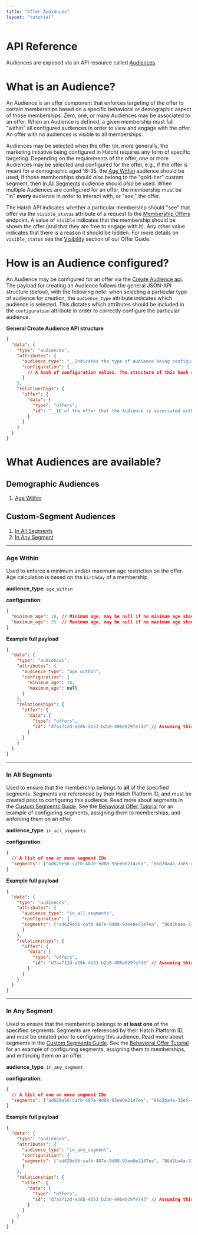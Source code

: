 ```yaml
---
title: "Offer Audiences"
layout: "tutorial"
---
```


# API Reference

Audiences are exposed via an API resource called [Audiences](/api/#audiences).

# What is an Audience?

An Audience is an offer component that enforces targeting of the offer to certain memberships based on a specific behavioral or demographic aspect of those memberships. Zero, one, or many Audiences may be associated to an offer. When an Audience is defined, a given membership must fall "within" all configured audiences in order to view and engage with the offer. An offer with no audiences is visible to all memberships.

Audiences may be selected when the offer (or, more generally, the marketing initiative being configured in Hatch) requires any form of specific targeting. Depending on the requirements of the offer, one or more Audiences may be selected and configured for the offer, e.g., if the offer is meant for a demographic aged 18-35, the [Age Within](#age-within) audience should be used; if those memberships should _also_ belong to the "gold-tier" custom segment, then [In All Segments](#in-all-segments) audience should _also_ be used. When multiple Audiences are configured for an offer, the membership must be "in" **every** audience in order to interact with, or "see," the offer.

The Hatch API indicates whether a particular membership should "see" that offer via the `visible_status` attribute of a request to the [Membership Offers](/api/#membership-offers) endpoint. A value of `visible` indicates that the membership should be shown the offer (and that they are free to engage with it). Any other value indicates that there is a reason it should be hidden. For more details on `visible_status` see the [Visibility](/guides/offers#visible_status) section of our Offer Guide.

# How is an Audience configured?

An Audience may be configured for an offer via the [Create Audience api](/api/#create-audience). The payload for creating an Audience follows the general JSON-API structure (below), with the following note: when selecting a particular type of audience for creation, the `audience_type` attribute indicates which audience is selected. This dictates which attributes should be included in the `configuration` attribute in order to correctly configure the particular audience.

**General Create Audience API structure**

```json
{
  "data": {
    "type": "audiences",
    "attributes": {
      "audience_type": "__Indicates the type of Audience being configured.__",
      "configuration": {
        // A hash of configuration values. The structure of this hash changes depending on the audience type selected.
      }
    },
    "relationships": {
      "offer": {
        "data": {
          "type": "offers",
          "id": "__ID of the offer that the Audience is associated with.__"
        }
      }
    }
  }
}
```

# What Audiences are available?

## Demographic Audiences

1.  [Age Within](#age-within)

## Custom-Segment Audiences

1.  [In All Segments](#in-all-segments)
1.  [In Any Segment](#in-any-segment)

---

### Age Within

Used to enforce a minimum and/or maximum age restriction on the offer. Age calculation is based on the `birthday` of a membership.

**audience_type**: `age_within`

**configuration**:

```json
{
  "minimum_age": 18, // Minimum age, may be null if no minimum age should be enforced
  "maximum_age": 35  // Maximum age, may be null if no maximum age should be enforced
}
```

**Example full payload**

```json
{
  "data": {
    "type": "audiences",
    "attributes": {
      "audience_type": "age_within",
      "configuration": {
        "minimum_age": 18,
        "maximum_age": null
      }
    },
    "relationships": {
      "offer": {
        "data": {
          "type": "offers",
          "id": "d7aa712d-e28b-4b53-b2b0-496e029fe743" // Assuming this offer has been previously created.
        }
      }
    }
  }
}
```

---

### In All Segments

Used to ensure that the membership belongs to **all** of the specified segments. Segments are referenced by their Hatch Platform ID, and must be created prior to configuring this audience. Read more about segments in the [Custom Segments Guide](/guides/custom-segments). See the [Behavioral Offer Tutorial](/tutorials/behavioral-offer#step-4-em-describe-the-target-audience-em) for an example of configuring segments, assigning them to memberships, and enforcing them on an offer.

**audience_type**: `in_all_segments`

**configuration**:

```json
{
  // A list of one or more segment IDs
  "segments": ["ad629e56-cafb-487e-9d88-93ee0e2147ea", "86d2ba4a-33e5-4635-b8a2-5ec431368f6a"]
}
```

**Example full payload**

```json
{
  "data": {
    "type": "audiences",
    "attributes": {
      "audience_type": "in_all_segments",
      "configuration": {
      "segments": ["ad629e56-cafb-487e-9d88-93ee0e2147ea", "86d2ba4a-33e5-4635-b8a2-5ec431368f6a"]
      }
    },
    "relationships": {
      "offer": {
        "data": {
          "type": "offers",
          "id": "d7aa712d-e28b-4b53-b2b0-496e029fe743" // Assuming this offer has been previously created.
        }
      }
    }
  }
}
```

---

### In Any Segment

Used to ensure that the membership belongs to **at least one** of the specified segments. Segments are referenced by their Hatch Platform ID, and must be created prior to configuring this audience. Read more about segments in the [Custom Segments Guide](/guides/custom-segments). See the [Behavioral Offer Tutorial](/tutorials/behavioral-offer#step-4-em-describe-the-target-audience-em) for an example of configuring segments, assigning them to memberships, and enforcing them on an offer.

**audience_type**: `in_any_segment`

**configuration**:

```json
{
  // A list of one or more segment IDs
  "segments": ["ad629e56-cafb-487e-9d88-93ee0e2147ea", "86d2ba4a-33e5-4635-b8a2-5ec431368f6a"]
}
```

**Example full payload**

```json
{
  "data": {
    "type": "audiences",
    "attributes": {
      "audience_type": "in_any_segment",
      "configuration": {
      "segments": ["ad629e56-cafb-487e-9d88-93ee0e2147ea", "86d2ba4a-33e5-4635-b8a2-5ec431368f6a"]
      }
    },
    "relationships": {
      "offer": {
        "data": {
          "type": "offers",
          "id": "d7aa712d-e28b-4b53-b2b0-496e029fe743" // Assuming this offer has been previously created.
        }
      }
    }
  }
}
```
